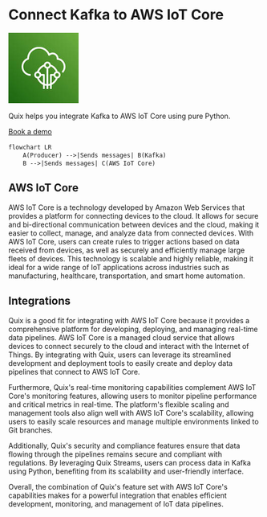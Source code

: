 # Connect Kafka to AWS IoT Core

![](./images/logo_1.jpg)

Quix helps you integrate Kafka to AWS IoT Core using pure Python.

<div>
<a class="md-button md-button--primary" href="https://share.hsforms.com/1iW0TmZzKQMChk0lxd_tGiw4yjw2?__hstc=175542013.2303933fbd746c0ac86d9ccbe9bc9100.1728383268831.1729603416735.1729620918855.31&__hssc=175542013.1.1729620918855&__hsfp=2132701734" target="_blank" style="margin-right:.5rem;">Book a demo</a>
<br/>
</div>

```mermaid
flowchart LR
    A(Producer) -->|Sends messages| B(Kafka)
    B -->|Sends messages| C(AWS IoT Core)
```

## AWS IoT Core

AWS IoT Core is a technology developed by Amazon Web Services that provides a platform for connecting devices to the cloud. It allows for secure and bi-directional communication between devices and the cloud, making it easier to collect, manage, and analyze data from connected devices. With AWS IoT Core, users can create rules to trigger actions based on data received from devices, as well as securely and efficiently manage large fleets of devices. This technology is scalable and highly reliable, making it ideal for a wide range of IoT applications across industries such as manufacturing, healthcare, transportation, and smart home automation.

## Integrations

Quix is a good fit for integrating with AWS IoT Core because it provides a comprehensive platform for developing, deploying, and managing real-time data pipelines. AWS IoT Core is a managed cloud service that allows devices to connect securely to the cloud and interact with the Internet of Things. By integrating with Quix, users can leverage its streamlined development and deployment tools to easily create and deploy data pipelines that connect to AWS IoT Core.

Furthermore, Quix's real-time monitoring capabilities complement AWS IoT Core's monitoring features, allowing users to monitor pipeline performance and critical metrics in real-time. The platform's flexible scaling and management tools also align well with AWS IoT Core's scalability, allowing users to easily scale resources and manage multiple environments linked to Git branches.

Additionally, Quix's security and compliance features ensure that data flowing through the pipelines remains secure and compliant with regulations. By leveraging Quix Streams, users can process data in Kafka using Python, benefiting from its scalability and user-friendly interface.

Overall, the combination of Quix's feature set with AWS IoT Core's capabilities makes for a powerful integration that enables efficient development, monitoring, and management of IoT data pipelines.

